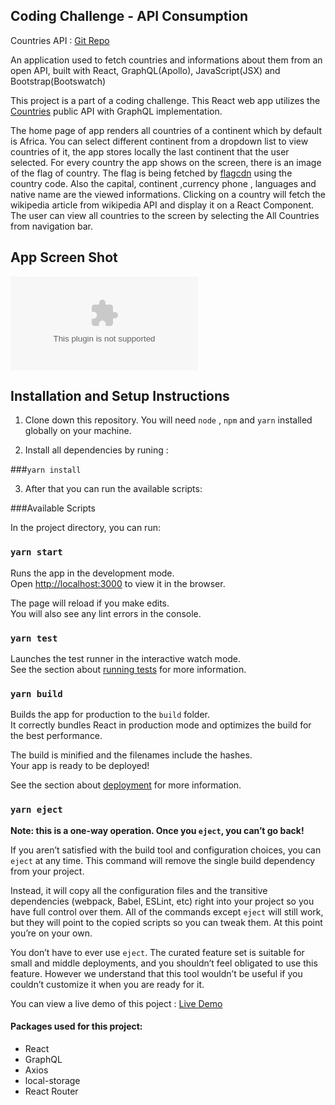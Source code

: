 ## Coding Challenge - API Consumption 


Countries API : [Git Repo](https://github.com/trevorblades/countries)

An application used to fetch countries and informations about them from an open API, built with React, GraphQL(Apollo), JavaScript(JSX) and Bootstrap(Bootswatch)

This project is a part of a coding challenge. This React web app utilizes the [Countries](https://countries.trevorblades.com/) public API with GraphQL implementation. 

The home page of app renders all countries of a continent which by default is Africa.
You can select different continent from a dropdown list to view countries of it, the app stores locally the last continent that the user selected. 
For every country the app shows on the screen, there is an image of the flag of country. The flag is being fetched by [flagcdn](https://flagcdn.com/ "flagcdn")  using the country code. Also the capital, continent ,currency  phone , languages and native name are the viewed informations.
Clicking on a country will fetch the wikipedia article from wikipedia API and display it on a React Component.
The user can view all countries to the screen by selecting the All Countries from navigation bar.  

## App Screen Shot
[![imagetitle](imageaddress.com "imagetitle")](linktoimage.com "imagetitle")


## Installation and Setup Instructions

1) Clone down this repository. You will need `node` , `npm` and `yarn` installed globally on your machine.  

2) Install all dependencies by runing :

###`yarn install`

3) After that you can run the available scripts:

###Available Scripts

In the project directory, you can run:

### `yarn start`

Runs the app in the development mode.\
Open [http://localhost:3000](http://localhost:3000) to view it in the browser.

The page will reload if you make edits.\
You will also see any lint errors in the console.

### `yarn test`

Launches the test runner in the interactive watch mode.\
See the section about [running tests](https://facebook.github.io/create-react-app/docs/running-tests) for more information.

### `yarn build`

Builds the app for production to the `build` folder.\
It correctly bundles React in production mode and optimizes the build for the best performance.

The build is minified and the filenames include the hashes.\
Your app is ready to be deployed!

See the section about [deployment](https://facebook.github.io/create-react-app/docs/deployment) for more information.

### `yarn eject`

**Note: this is a one-way operation. Once you `eject`, you can’t go back!**

If you aren’t satisfied with the build tool and configuration choices, you can `eject` at any time. This command will remove the single build dependency from your project.

Instead, it will copy all the configuration files and the transitive dependencies (webpack, Babel, ESLint, etc) right into your project so you have full control over them. All of the commands except `eject` will still work, but they will point to the copied scripts so you can tweak them. At this point you’re on your own.

You don’t have to ever use `eject`. The curated feature set is suitable for small and middle deployments, and you shouldn’t feel obligated to use this feature. However we understand that this tool wouldn’t be useful if you couldn’t customize it when you are ready for it.

You can view a live demo of this poject :
[Live Demo](http://livedemoapp.com "Live")
 

#### Packages used for this project:  
- React 
- GraphQL
- Axios
- local-storage
- React Router